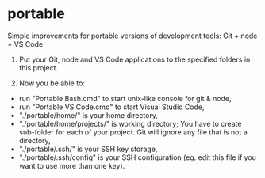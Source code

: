 # portable
Simple improvements for portable versions of development tools: Git + node + VS Code

1) Put your Git, node and VS Code applications to the specified folders in this project.

2) Now you be able to:
- run "Portable Bash.cmd" to start unix-like console for git & node,
- run "Portable VS Code.cmd" to start Visual Studio Code,
- "./portable/home/" is your home directory,
- "./portable/home/projects/" is working directory; You have to create sub-folder for each of your project. Git will ignore any file that is not a directory,
- "./portable/.ssh/" is your SSH key storage,
- "./portable/.ssh/config" is your SSH configuration (eg. edit this file if you want to use more than one key).
